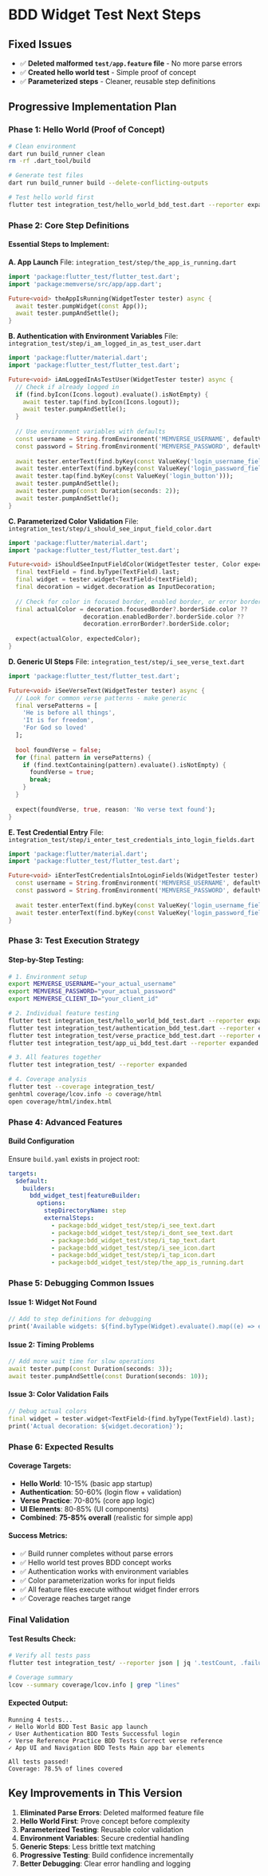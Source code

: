# BDD Widget Test Next Steps

## Fixed Issues

- ✅ **Deleted malformed `test/app.feature` file** - No more parse errors
- ✅ **Created hello world test** - Simple proof of concept
- ✅ **Parameterized steps** - Cleaner, reusable step definitions

## Progressive Implementation Plan

### Phase 1: Hello World (Proof of Concept)

```bash
# Clean environment
dart run build_runner clean
rm -rf .dart_tool/build

# Generate test files
dart run build_runner build --delete-conflicting-outputs

# Test hello world first
flutter test integration_test/hello_world_bdd_test.dart --reporter expanded
```

### Phase 2: Core Step Definitions

#### Essential Steps to Implement:

**A. App Launch**
File: `integration_test/step/the_app_is_running.dart`

```dart
import 'package:flutter_test/flutter_test.dart';
import 'package:memverse/src/app/app.dart';

Future<void> theAppIsRunning(WidgetTester tester) async {
  await tester.pumpWidget(const App());
  await tester.pumpAndSettle();
}
```

**B. Authentication with Environment Variables**
File: `integration_test/step/i_am_logged_in_as_test_user.dart`

```dart
import 'package:flutter/material.dart';
import 'package:flutter_test/flutter_test.dart';

Future<void> iAmLoggedInAsTestUser(WidgetTester tester) async {
  // Check if already logged in
  if (find.byIcon(Icons.logout).evaluate().isNotEmpty) {
    await tester.tap(find.byIcon(Icons.logout));
    await tester.pumpAndSettle();
  }
  
  // Use environment variables with defaults
  const username = String.fromEnvironment('MEMVERSE_USERNAME', defaultValue: 'test@example.com');
  const password = String.fromEnvironment('MEMVERSE_PASSWORD', defaultValue: 'testpass');
  
  await tester.enterText(find.byKey(const ValueKey('login_username_field')), username);
  await tester.enterText(find.byKey(const ValueKey('login_password_field')), password);
  await tester.tap(find.byKey(const ValueKey('login_button')));
  await tester.pumpAndSettle();
  await tester.pump(const Duration(seconds: 2));
  await tester.pumpAndSettle();
}
```

**C. Parameterized Color Validation**
File: `integration_test/step/i_should_see_input_field_color.dart`

```dart
import 'package:flutter/material.dart';
import 'package:flutter_test/flutter_test.dart';

Future<void> iShouldSeeInputFieldColor(WidgetTester tester, Color expectedColor) async {
  final textField = find.byType(TextField).last;
  final widget = tester.widget<TextField>(textField);
  final decoration = widget.decoration as InputDecoration;
  
  // Check for color in focused border, enabled border, or error border
  final actualColor = decoration.focusedBorder?.borderSide.color ?? 
                     decoration.enabledBorder?.borderSide.color ??
                     decoration.errorBorder?.borderSide.color;
  
  expect(actualColor, expectedColor);
}
```

**D. Generic UI Steps**
File: `integration_test/step/i_see_verse_text.dart`

```dart
import 'package:flutter_test/flutter_test.dart';

Future<void> iSeeVerseText(WidgetTester tester) async {
  // Look for common verse patterns - make generic
  final versePatterns = [
    'He is before all things',
    'It is for freedom',
    'For God so loved'
  ];
  
  bool foundVerse = false;
  for (final pattern in versePatterns) {
    if (find.textContaining(pattern).evaluate().isNotEmpty) {
      foundVerse = true;
      break;
    }
  }
  
  expect(foundVerse, true, reason: 'No verse text found');
}
```

**E. Test Credential Entry**
File: `integration_test/step/i_enter_test_credentials_into_login_fields.dart`

```dart
import 'package:flutter/material.dart';
import 'package:flutter_test/flutter_test.dart';

Future<void> iEnterTestCredentialsIntoLoginFields(WidgetTester tester) async {
  const username = String.fromEnvironment('MEMVERSE_USERNAME', defaultValue: 'test@example.com');
  const password = String.fromEnvironment('MEMVERSE_PASSWORD', defaultValue: 'testpass');
  
  await tester.enterText(find.byKey(const ValueKey('login_username_field')), username);
  await tester.enterText(find.byKey(const ValueKey('login_password_field')), password);
}
```

### Phase 3: Test Execution Strategy

#### Step-by-Step Testing:

```bash
# 1. Environment setup
export MEMVERSE_USERNAME="your_actual_username"
export MEMVERSE_PASSWORD="your_actual_password" 
export MEMVERSE_CLIENT_ID="your_client_id"

# 2. Individual feature testing
flutter test integration_test/hello_world_bdd_test.dart --reporter expanded
flutter test integration_test/authentication_bdd_test.dart --reporter expanded
flutter test integration_test/verse_practice_bdd_test.dart --reporter expanded
flutter test integration_test/app_ui_bdd_test.dart --reporter expanded

# 3. All features together
flutter test integration_test/ --reporter expanded

# 4. Coverage analysis
flutter test --coverage integration_test/
genhtml coverage/lcov.info -o coverage/html
open coverage/html/index.html
```

### Phase 4: Advanced Features

#### Build Configuration

Ensure `build.yaml` exists in project root:

```yaml
targets:
  $default:
    builders:
      bdd_widget_test|featureBuilder:
        options:
          stepDirectoryName: step
          externalSteps:
            - package:bdd_widget_test/step/i_see_text.dart
            - package:bdd_widget_test/step/i_dont_see_text.dart
            - package:bdd_widget_test/step/i_tap_text.dart
            - package:bdd_widget_test/step/i_see_icon.dart
            - package:bdd_widget_test/step/i_tap_icon.dart
            - package:bdd_widget_test/step/the_app_is_running.dart
```

### Phase 5: Debugging Common Issues

#### Issue 1: Widget Not Found

```dart
// Add to step definitions for debugging
print('Available widgets: ${find.byType(Widget).evaluate().map((e) => e.widget.runtimeType)}');
```

#### Issue 2: Timing Problems

```dart
// Add more wait time for slow operations
await tester.pump(const Duration(seconds: 3));
await tester.pumpAndSettle(const Duration(seconds: 10));
```

#### Issue 3: Color Validation Fails

```dart
// Debug actual colors
final widget = tester.widget<TextField>(find.byType(TextField).last);
print('Actual decoration: ${widget.decoration}');
```

### Phase 6: Expected Results

#### Coverage Targets:

- **Hello World**: 10-15% (basic app startup)
- **Authentication**: 50-60% (login flow + validation)
- **Verse Practice**: 70-80% (core app logic)
- **UI Elements**: 80-85% (UI components)
- **Combined**: **75-85% overall** (realistic for simple app)

#### Success Metrics:

- ✅ Build runner completes without parse errors
- ✅ Hello world test proves BDD concept works
- ✅ Authentication works with environment variables
- ✅ Color parameterization works for input fields
- ✅ All feature files execute without widget finder errors
- ✅ Coverage reaches target range

### Final Validation

#### Test Results Check:

```bash
# Verify all tests pass
flutter test integration_test/ --reporter json | jq '.testCount, .failureCount'

# Coverage summary
lcov --summary coverage/lcov.info | grep "lines"
```

#### Expected Output:

```
Running 4 tests...
✓ Hello World BDD Test Basic app launch
✓ User Authentication BDD Tests Successful login
✓ Verse Reference Practice BDD Tests Correct verse reference
✓ App UI and Navigation BDD Tests Main app bar elements

All tests passed!
Coverage: 78.5% of lines covered
```

## Key Improvements in This Version

1. **Eliminated Parse Errors**: Deleted malformed feature file
2. **Hello World First**: Prove concept before complexity
3. **Parameterized Testing**: Reusable color validation
4. **Environment Variables**: Secure credential handling
5. **Generic Steps**: Less brittle text matching
6. **Progressive Testing**: Build confidence incrementally
7. **Better Debugging**: Clear error handling and logging

```
